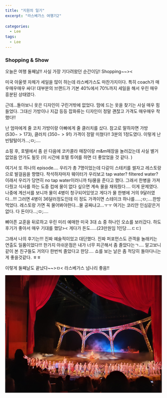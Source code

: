 ```yaml
---
title: "지원의 일기"
excerpt: "라스베가스 여행기2"

categories:
  - Lee
tags:
  - Lee
---
```


### Shopping & Show

오늘은 여행 둘째날!! 사실 가장 기다려왔던 순간이당! Shopping~~><

미국 아울렛 자체가 세일을 많이 하는데 라스베가스도 마찬가지이다. 특히 coach가 매우매우매우 싸다!  대부분의 브랜드가 기본 40%에서 70%까지 세일을 해서 우린 매우 흥분된 상태였다. 

근데...돌아보니 옷은 디자인이 구린거밖에 없었다. 맘에 드는 옷을 찾기는 사실 매우 힘들었다. 그대신 가방이나 지갑 등등 잡화류는 디자인이 정말 괜찮고 가격도 매우매우 착했다!!

난 엄마에게 줄 코치 가방이랑 아빠에게 줄 클러치를 샀다. 참고로 말하자면 가방(530$->173$), 클러치 (350$-> 91$) 가격이 정말 미쳤다!! 3분의 1정도였다. 이렇게 난 빈털털이가...;ㅁ;....

쇼핑 후, 호텔에서 좀 쉰 다음에 코카콜라 매장이랑 m&m매장을 놀러갔는데 사실 별거 없었음 안가도 될듯 (이 시간에 호텔 투어를 하면 더 좋았었을 것 같다. )

여기서 또 하나의 episode.... 우리가 총 7명이었는데 다같이 스테키를 썰자고 레스토랑으로 발걸음을 향했다.  착석하자마자 웨이터가 우리보고 tap water? filtered water? 이래서 우리가 당연히 no tap water이러니까 fiji물을 준다고 했다.  그래서 한병을 가져다줬고 식사를 하는 도중 컵에 물이 없다 싶으면 계속 물을 채워줬다.... 이게 문제였다. 나중에 계산서를 보니까 물이 4병이 청구되어있엇고 게다가 물 한병에 거의 9달러였다...!!! 그러면 4병이 36달러정도인데 이 정도 가격이면 스테이크 하나를.....;ㅁ;....한방 먹었다. 레스토랑 가면 꼭 물어봐야한다...물 공짜냐고...ㅜㅜ 여기는 코리안 인심같은거 없다. 다 돈이다...;ㅁ;....

뼈아픈 교훈을 뒤로하고 우린 미리 예매한 미국 3대 쇼 중 하나인 오쇼를 보러갔다. 하도 후기가 좋아서 매우 기대를 했당>< 게다가 돈도.....(23만원임 1인당....ㄷㄷ)

그래서 나의 후기는!!! 진짜 예술적이었고 대단했다. 진짜 퍼포먼스도 관객을 놀래키는 연출도 일품이었다!!! 한가지 아쉬운점은 내가 너무 피곤해서 좀 졸았다는ㄱ.... 알고보니 같이 본 친구들도 거의다 한번씩 졸았다고 한당.... 쇼를 보는 날은 좀 적당히 돌아다니는게 좋을것같다. ㅎㅎ

이렇게 둘째날도 끝났다~~>ㅁ< 라스베가스 넘나리 좋음!!





![](https://github.com/beeot/beeot.github.io/blob/master/_docs/lee/post7/las4.jpg?raw=true)


